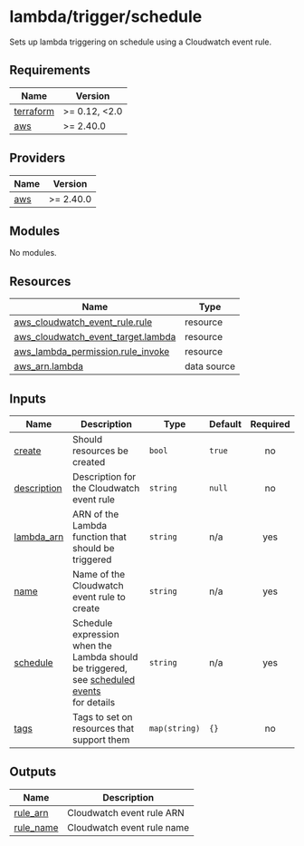 # lambda/trigger/schedule

Sets up lambda triggering on schedule using a Cloudwatch event rule.

<!-- prettier-ignore-start -->
<!-- BEGIN_TF_DOCS -->
## Requirements

| Name | Version |
|------|---------|
| <a name="requirement_terraform"></a> [terraform](#requirement\_terraform) | >= 0.12, <2.0 |
| <a name="requirement_aws"></a> [aws](#requirement\_aws) | >= 2.40.0 |

## Providers

| Name | Version |
|------|---------|
| <a name="provider_aws"></a> [aws](#provider\_aws) | >= 2.40.0 |

## Modules

No modules.

## Resources

| Name | Type |
|------|------|
| [aws_cloudwatch_event_rule.rule](https://registry.terraform.io/providers/hashicorp/aws/latest/docs/resources/cloudwatch_event_rule) | resource |
| [aws_cloudwatch_event_target.lambda](https://registry.terraform.io/providers/hashicorp/aws/latest/docs/resources/cloudwatch_event_target) | resource |
| [aws_lambda_permission.rule_invoke](https://registry.terraform.io/providers/hashicorp/aws/latest/docs/resources/lambda_permission) | resource |
| [aws_arn.lambda](https://registry.terraform.io/providers/hashicorp/aws/latest/docs/data-sources/arn) | data source |

## Inputs

| Name | Description | Type | Default | Required |
|------|-------------|------|---------|:--------:|
| <a name="input_create"></a> [create](#input\_create) | Should resources be created | `bool` | `true` | no |
| <a name="input_description"></a> [description](#input\_description) | Description for the Cloudwatch event rule | `string` | `null` | no |
| <a name="input_lambda_arn"></a> [lambda\_arn](#input\_lambda\_arn) | ARN of the Lambda function that should be triggered | `string` | n/a | yes |
| <a name="input_name"></a> [name](#input\_name) | Name of the Cloudwatch event rule to create | `string` | n/a | yes |
| <a name="input_schedule"></a> [schedule](#input\_schedule) | Schedule expression when the Lambda should be triggered,<br>    see [scheduled events](https://docs.aws.amazon.com/AmazonCloudWatch/latest/events/ScheduledEvents.html)<br>    for details | `string` | n/a | yes |
| <a name="input_tags"></a> [tags](#input\_tags) | Tags to set on resources that support them | `map(string)` | `{}` | no |

## Outputs

| Name | Description |
|------|-------------|
| <a name="output_rule_arn"></a> [rule\_arn](#output\_rule\_arn) | Cloudwatch event rule ARN |
| <a name="output_rule_name"></a> [rule\_name](#output\_rule\_name) | Cloudwatch event rule name |
<!-- END_TF_DOCS -->
<!-- prettier-ignore-end -->
